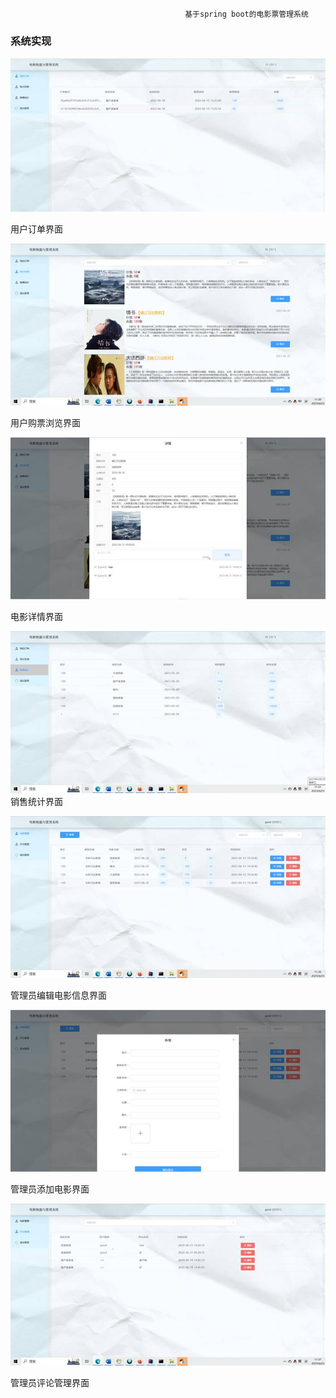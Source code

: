                                            基于spring boot的电影票管理系统

### 系统实现

![img](01/clip_image002.jpg)

用户订单界面

![img](01/clip_image004.jpg)

用户购票浏览界面

 

 

![img](01/clip_image006.jpg)

电影详情界面

![img](01/clip_image008.jpg)销售统计界面

 

![img](01/clip_image010.jpg)

管理员编辑电影信息界面

 

![img](01/clip_image012.jpg)

管理员添加电影界面

 

![img](01/clip_image014.jpg)

管理员评论管理界面